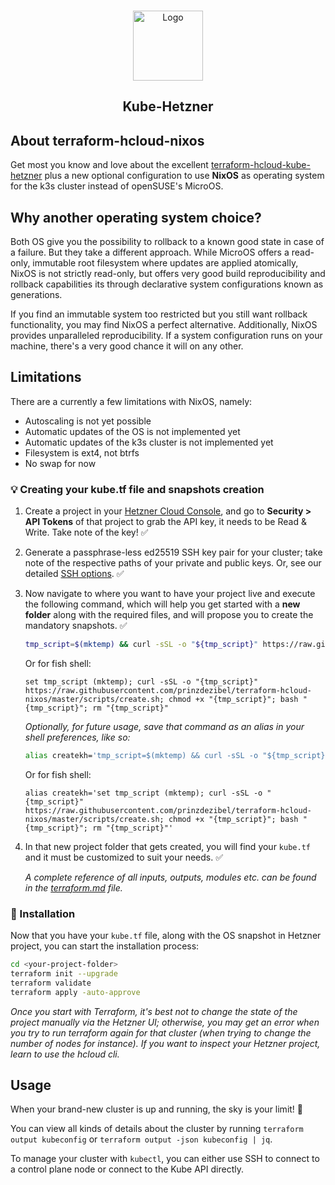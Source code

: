 <!-- PROJECT LOGO -->
<br />
<p align="center">
  <a href="https://github.com/mysticaltech/kube-hetzner">
    <img src="https://github.com/kube-hetzner/terraform-hcloud-kube-hetzner/raw/master/.images/kube-hetzner-logo.png" alt="Logo" width="112" height="112">
  </a>

  <h2 align="center">Kube-Hetzner</h2>
</p>

## About terraform-hcloud-nixos

Get most you know and love about the excellent [terraform-hcloud-kube-hetzner](https://github.com/kube-hetzner/terraform-hcloud-kube-hetzner) plus a new optional configuration to use **NixOS** as operating system for the k3s cluster instead of openSUSE's MicroOS.

## Why another operating system choice?
Both OS give you the possibility to rollback to a known good state in case of a failure. But they take a different approach. While MicroOS offers a read-only, immutable root filesystem where updates are applied atomically, NixOS is not strictly read-only, but offers very good build reproducibility and rollback capabilities its through declarative system configurations known as generations.

If you find an immutable system too restricted but you still want rollback functionality, you may find NixOS a perfect alternative. Additionally, NixOS provides unparalleled reproducibility. If a system configuration runs on your machine, there's a very good chance it will on any other.

## Limitations

There are a currently a few limitations with NixOS, namely:

- Autoscaling is not yet possible
- Automatic updates of the OS is not implemented yet
- Automatic updates of the k3s cluster is not implemented yet
- Filesystem is ext4, not btrfs
- No swap for now



### 💡 Creating your kube.tf file and snapshots creation

1. Create a project in your [Hetzner Cloud Console](https://console.hetzner.cloud/), and go to **Security > API Tokens** of that project to grab the API key, it needs to be Read & Write. Take note of the key! ✅
2. Generate a passphrase-less ed25519 SSH key pair for your cluster; take note of the respective paths of your private and public keys. Or, see our detailed [SSH options](https://github.com/prinzdezibel/terraform-hcloud-nixos/blob/master/docs/ssh.md). ✅
3. Now navigate to where you want to have your project live and execute the following command, which will help you get started with a **new folder** along with the required files, and will propose you to create the mandatory snapshots. ✅

   ```sh
   tmp_script=$(mktemp) && curl -sSL -o "${tmp_script}" https://raw.githubusercontent.com/prinzdezibel/terraform-hcloud-nixos/master/scripts/create.sh && chmod +x "${tmp_script}" && "${tmp_script}" && rm "${tmp_script}"
   ```

   Or for fish shell:

   ```fish
   set tmp_script (mktemp); curl -sSL -o "{tmp_script}" https://raw.githubusercontent.com/prinzdezibel/terraform-hcloud-nixos/master/scripts/create.sh; chmod +x "{tmp_script}"; bash "{tmp_script}"; rm "{tmp_script}"
   ```

   _Optionally, for future usage, save that command as an alias in your shell preferences, like so:_

   ```sh
   alias createkh='tmp_script=$(mktemp) && curl -sSL -o "${tmp_script}" https://raw.githubusercontent.com/prinzdezibel/terraform-hcloud-nixos/master/scripts/create.sh && chmod +x "${tmp_script}" && "${tmp_script}" && rm "${tmp_script}"'
   ```

   Or for fish shell:

   ```fish
   alias createkh='set tmp_script (mktemp); curl -sSL -o "{tmp_script}" https://raw.githubusercontent.com/prinzdezibel/terraform-hcloud-nixos/master/scripts/create.sh; chmod +x "{tmp_script}"; bash "{tmp_script}"; rm "{tmp_script}"'
   ```

   

4. In that new project folder that gets created, you will find your `kube.tf` and it must be customized to suit your needs. ✅

   _A complete reference of all inputs, outputs, modules etc. can be found in the [terraform.md](https://github.com/prinzdezibel/terraform-hcloud-nixos/blob/master/docs/terraform.md) file._

### 🎯 Installation

Now that you have your `kube.tf` file, along with the OS snapshot in Hetzner project, you can start the installation process:

```sh
cd <your-project-folder>
terraform init --upgrade
terraform validate
terraform apply -auto-approve
```


_Once you start with Terraform, it's best not to change the state of the project manually via the Hetzner UI; otherwise, you may get an error when you try to run terraform again for that cluster (when trying to change the number of nodes for instance). If you want to inspect your Hetzner project, learn to use the hcloud cli._

## Usage

When your brand-new cluster is up and running, the sky is your limit! 🎉

You can view all kinds of details about the cluster by running `terraform output kubeconfig` or `terraform output -json kubeconfig | jq`.

To manage your cluster with `kubectl`, you can either use SSH to connect to a control plane node or connect to the Kube API directly.

